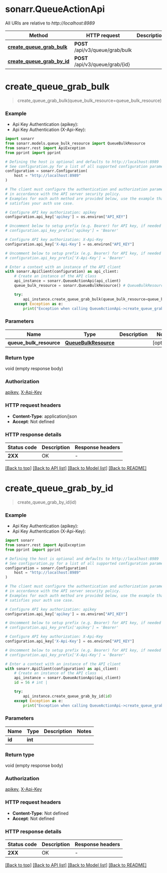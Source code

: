 # sonarr.QueueActionApi

All URIs are relative to *http://localhost:8989*

Method | HTTP request | Description
------------- | ------------- | -------------
[**create_queue_grab_bulk**](QueueActionApi.md#create_queue_grab_bulk) | **POST** /api/v3/queue/grab/bulk | 
[**create_queue_grab_by_id**](QueueActionApi.md#create_queue_grab_by_id) | **POST** /api/v3/queue/grab/{id} | 


# **create_queue_grab_bulk**
> create_queue_grab_bulk(queue_bulk_resource=queue_bulk_resource)

### Example

* Api Key Authentication (apikey):
* Api Key Authentication (X-Api-Key):

```python
import sonarr
from sonarr.models.queue_bulk_resource import QueueBulkResource
from sonarr.rest import ApiException
from pprint import pprint

# Defining the host is optional and defaults to http://localhost:8989
# See configuration.py for a list of all supported configuration parameters.
configuration = sonarr.Configuration(
    host = "http://localhost:8989"
)

# The client must configure the authentication and authorization parameters
# in accordance with the API server security policy.
# Examples for each auth method are provided below, use the example that
# satisfies your auth use case.

# Configure API key authorization: apikey
configuration.api_key['apikey'] = os.environ["API_KEY"]

# Uncomment below to setup prefix (e.g. Bearer) for API key, if needed
# configuration.api_key_prefix['apikey'] = 'Bearer'

# Configure API key authorization: X-Api-Key
configuration.api_key['X-Api-Key'] = os.environ["API_KEY"]

# Uncomment below to setup prefix (e.g. Bearer) for API key, if needed
# configuration.api_key_prefix['X-Api-Key'] = 'Bearer'

# Enter a context with an instance of the API client
with sonarr.ApiClient(configuration) as api_client:
    # Create an instance of the API class
    api_instance = sonarr.QueueActionApi(api_client)
    queue_bulk_resource = sonarr.QueueBulkResource() # QueueBulkResource |  (optional)

    try:
        api_instance.create_queue_grab_bulk(queue_bulk_resource=queue_bulk_resource)
    except Exception as e:
        print("Exception when calling QueueActionApi->create_queue_grab_bulk: %s\n" % e)
```



### Parameters


Name | Type | Description  | Notes
------------- | ------------- | ------------- | -------------
 **queue_bulk_resource** | [**QueueBulkResource**](QueueBulkResource.md)|  | [optional] 

### Return type

void (empty response body)

### Authorization

[apikey](../README.md#apikey), [X-Api-Key](../README.md#X-Api-Key)

### HTTP request headers

 - **Content-Type**: application/json
 - **Accept**: Not defined

### HTTP response details

| Status code | Description | Response headers |
|-------------|-------------|------------------|
**2XX** | OK |  -  |

[[Back to top]](#) [[Back to API list]](../README.md#documentation-for-api-endpoints) [[Back to Model list]](../README.md#documentation-for-models) [[Back to README]](../README.md)

# **create_queue_grab_by_id**
> create_queue_grab_by_id(id)

### Example

* Api Key Authentication (apikey):
* Api Key Authentication (X-Api-Key):

```python
import sonarr
from sonarr.rest import ApiException
from pprint import pprint

# Defining the host is optional and defaults to http://localhost:8989
# See configuration.py for a list of all supported configuration parameters.
configuration = sonarr.Configuration(
    host = "http://localhost:8989"
)

# The client must configure the authentication and authorization parameters
# in accordance with the API server security policy.
# Examples for each auth method are provided below, use the example that
# satisfies your auth use case.

# Configure API key authorization: apikey
configuration.api_key['apikey'] = os.environ["API_KEY"]

# Uncomment below to setup prefix (e.g. Bearer) for API key, if needed
# configuration.api_key_prefix['apikey'] = 'Bearer'

# Configure API key authorization: X-Api-Key
configuration.api_key['X-Api-Key'] = os.environ["API_KEY"]

# Uncomment below to setup prefix (e.g. Bearer) for API key, if needed
# configuration.api_key_prefix['X-Api-Key'] = 'Bearer'

# Enter a context with an instance of the API client
with sonarr.ApiClient(configuration) as api_client:
    # Create an instance of the API class
    api_instance = sonarr.QueueActionApi(api_client)
    id = 56 # int | 

    try:
        api_instance.create_queue_grab_by_id(id)
    except Exception as e:
        print("Exception when calling QueueActionApi->create_queue_grab_by_id: %s\n" % e)
```



### Parameters


Name | Type | Description  | Notes
------------- | ------------- | ------------- | -------------
 **id** | **int**|  | 

### Return type

void (empty response body)

### Authorization

[apikey](../README.md#apikey), [X-Api-Key](../README.md#X-Api-Key)

### HTTP request headers

 - **Content-Type**: Not defined
 - **Accept**: Not defined

### HTTP response details

| Status code | Description | Response headers |
|-------------|-------------|------------------|
**2XX** | OK |  -  |

[[Back to top]](#) [[Back to API list]](../README.md#documentation-for-api-endpoints) [[Back to Model list]](../README.md#documentation-for-models) [[Back to README]](../README.md)


